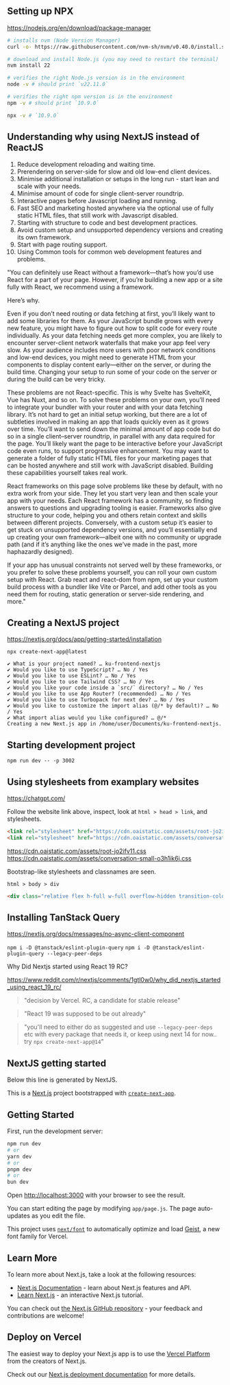 ## Setting up NPX

<https://nodejs.org/en/download/package-manager>

```sh
# installs nvm (Node Version Manager)
curl -o- https://raw.githubusercontent.com/nvm-sh/nvm/v0.40.0/install.sh | bash

# download and install Node.js (you may need to restart the terminal)
nvm install 22

# verifies the right Node.js version is in the environment
node -v # should print `v22.11.0`

# verifies the right npm version is in the environment
npm -v # should print `10.9.0`

npx -v # `10.9.0`
```

## Understanding why using NextJS instead of ReactJS

1. Reduce development reloading and waiting time.
2. Prerendering on server-side for slow and old low-end client devices.
3. Minimise additional installation or setups in the long run - start lean and scale with your needs.
4. Minimise amount of code for single client-server roundtrip.
5. Interactive pages before Javascript loading and running.
6. Fast SEO and marketing hosted anywhere via the optional use of fully static HTML files, that still work with Javascript disabled.
7. Starting with structure to code and best development practices.
8. Avoid custom setup and unsupported dependency versions and creating its own framework.
9. Start with page routing support.
10. Using Common tools for common web development features and problems.  

"You can definitely use React without a framework—that’s how you’d use React for a part of your page. However, if you’re building a new app or a site fully with React, we recommend using a framework.

Here’s why.

Even if you don’t need routing or data fetching at first, you’ll likely want to add some libraries for them. As your JavaScript bundle grows with every new feature, you might have to figure out how to split code for every route individually. As your data fetching needs get more complex, you are likely to encounter server-client network waterfalls that make your app feel very slow. As your audience includes more users with poor network conditions and low-end devices, you might need to generate HTML from your components to display content early—either on the server, or during the build time. Changing your setup to run some of your code on the server or during the build can be very tricky.

These problems are not React-specific. This is why Svelte has SvelteKit, Vue has Nuxt, and so on. To solve these problems on your own, you’ll need to integrate your bundler with your router and with your data fetching library. It’s not hard to get an initial setup working, but there are a lot of subtleties involved in making an app that loads quickly even as it grows over time. You’ll want to send down the minimal amount of app code but do so in a single client–server roundtrip, in parallel with any data required for the page. You’ll likely want the page to be interactive before your JavaScript code even runs, to support progressive enhancement. You may want to generate a folder of fully static HTML files for your marketing pages that can be hosted anywhere and still work with JavaScript disabled. Building these capabilities yourself takes real work.

React frameworks on this page solve problems like these by default, with no extra work from your side. They let you start very lean and then scale your app with your needs. Each React framework has a community, so finding answers to questions and upgrading tooling is easier. Frameworks also give structure to your code, helping you and others retain context and skills between different projects. Conversely, with a custom setup it’s easier to get stuck on unsupported dependency versions, and you’ll essentially end up creating your own framework—albeit one with no community or upgrade path (and if it’s anything like the ones we’ve made in the past, more haphazardly designed).

If your app has unusual constraints not served well by these frameworks, or you prefer to solve these problems yourself, you can roll your own custom setup with React. Grab react and react-dom from npm, set up your custom build process with a bundler like Vite or Parcel, and add other tools as you need them for routing, static generation or server-side rendering, and more."

## Creating a NextJS project

<https://nextjs.org/docs/app/getting-started/installation>

```
npx create-next-app@latest

✔ What is your project named? … ku-frontend-nextjs
✔ Would you like to use TypeScript? … No / Yes
✔ Would you like to use ESLint? … No / Yes
✔ Would you like to use Tailwind CSS? … No / Yes
✔ Would you like your code inside a `src/` directory? … No / Yes
✔ Would you like to use App Router? (recommended) … No / Yes
✔ Would you like to use Turbopack for next dev? … No / Yes
✔ Would you like to customize the import alias (@/* by default)? … No / Yes
✔ What import alias would you like configured? … @/*
Creating a new Next.js app in /home/user/Documents/ku-frontend-nextjs.
```

## Starting development project 

`npm run dev -- -p 3002`

## Using stylesheets from examplary websites 

<https://chatgpt.com/>

Follow the website link above, inspect, look at `html > head > link`, and stylesheets.

```html
<link rel="stylesheet" href="https://cdn.oaistatic.com/assets/root-jo2ifv11.css">
<link rel="stylesheet" href="https://cdn.oaistatic.com/assets/conversation-small-o3h1ik6j.css">
```

<https://cdn.oaistatic.com/assets/root-jo2ifv11.css>
<https://cdn.oaistatic.com/assets/conversation-small-o3h1ik6j.css>

Bootstrap-like stylesheets and classnames are seen.

`html > body > div`
```html
<div class="relative flex h-full w-full overflow-hidden transition-colors z-0"></div>
``` 

## Installing TanStack Query

<https://nextjs.org/docs/messages/no-async-client-component>

`npm i -D @tanstack/eslint-plugin-query`
`npm i -D @tanstack/eslint-plugin-query --legacy-peer-deps`

Why Did Nextjs started using React 19 RC?

<https://www.reddit.com/r/nextjs/comments/1gtl0w0/why_did_nextjs_started_using_react_19_rc/>

> "decision by Vercel. RC, a candidate for stable release"

> "React 19 was supposed to be out already"

> "you'll need to either do as suggested and use `--legacy-peer-deps` etc with every package that needs it, or keep using next 14 for now.. try `npx create-next-app@14`"

## NextJS getting started

Below this line is generated by NextJS.

This is a [Next.js](https://nextjs.org) project bootstrapped with [`create-next-app`](https://nextjs.org/docs/app/api-reference/cli/create-next-app).

## Getting Started

First, run the development server:

```bash
npm run dev
# or
yarn dev
# or
pnpm dev
# or
bun dev
```

Open [http://localhost:3000](http://localhost:3000) with your browser to see the result.

You can start editing the page by modifying `app/page.js`. The page auto-updates as you edit the file.

This project uses [`next/font`](https://nextjs.org/docs/app/building-your-application/optimizing/fonts) to automatically optimize and load [Geist](https://vercel.com/font), a new font family for Vercel.

## Learn More

To learn more about Next.js, take a look at the following resources:

- [Next.js Documentation](https://nextjs.org/docs) - learn about Next.js features and API.
- [Learn Next.js](https://nextjs.org/learn) - an interactive Next.js tutorial.

You can check out [the Next.js GitHub repository](https://github.com/vercel/next.js) - your feedback and contributions are welcome!

## Deploy on Vercel

The easiest way to deploy your Next.js app is to use the [Vercel Platform](https://vercel.com/new?utm_medium=default-template&filter=next.js&utm_source=create-next-app&utm_campaign=create-next-app-readme) from the creators of Next.js.

Check out our [Next.js deployment documentation](https://nextjs.org/docs/app/building-your-application/deploying) for more details.

